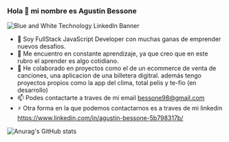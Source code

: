 ### Hola 👋 mi nombre es Agustin Bessone
![Blue and White Technology LinkedIn Banner](https://user-images.githubusercontent.com/72458804/113460301-9cf91080-93ee-11eb-9d20-2aef0e7ce5b8.png)

<!--
**AgustinBessone32/AgustinBessone32** is a ✨ _special_ ✨ repository because its `README.md` (this file) appears on your GitHub profile.

Here are some ideas to get you started:

- 🔭 I’m currently working on ...
- 🌱 I’m currently learning ...
- 👯 I’m looking to collaborate on ...
- 🤔 I’m looking for help with ...
- 💬 Ask me about ...
- 📫 How to reach me: ...
- 😄 Pronouns: ...
- ⚡ Fun fact: ...
-->
- 🌱 Soy FullStack JavaScript Developer con muchas ganas de emprender nuevos desafios.
- 🔭 Me encuentro en constante aprendizaje, ya que creo que en este rubro el aprender es algo cotidiano.
- 👯 He colaborado en proyectos como el de un ecommerce de venta de canciones, una aplicacion de una billetera digitral. además tengo proyectos propios como la app del clima, total pelis y te-fio (en desarrollo)
- 📫 Podes contactarte a traves de mi email bessone98@gmail.com
- ⚡ Otra forma en la que podemos contactarnos es a traves de mi linkedin https://www.linkedin.com/in/agustin-bessone-5b798317b/

![Anurag's GitHub stats](https://github-readme-stats.vercel.app/api?username=AgustinBessone32&show_icons=true&theme=dark)
